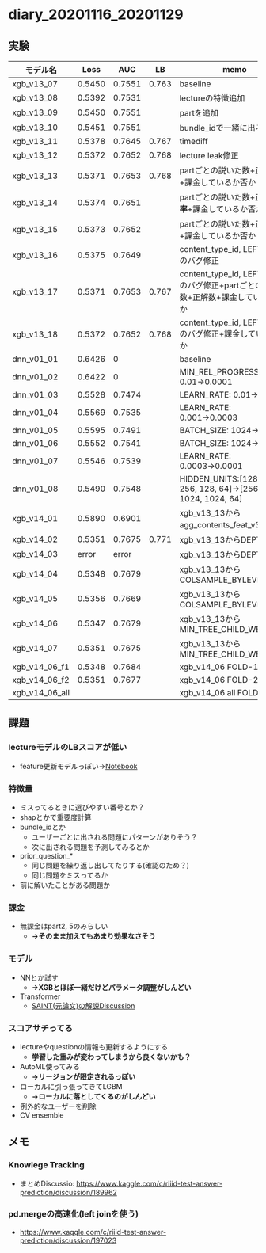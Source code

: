 # diary_20201116_20201129
## 実験
|モデル名|Loss|AUC|LB|memo|
|--|--|--|--|--|
|xgb_v13_07|0.5450|0.7551|0.763|baseline|
|xgb_v13_08|0.5392|0.7531||lectureの特徴追加|
|xgb_v13_09|0.5450|0.7551||partを追加|
|xgb_v13_10|0.5451|0.7551||bundle_idで一緒に出る数|
|xgb_v13_11|0.5378|0.7645|0.767|timediff|
|xgb_v13_12|0.5372|0.7652|0.768|lecture leak修正|
|xgb_v13_13|0.5371|0.7653|0.768|partごとの説いた数+正解 __数__+課金しているか否か|
|xgb_v13_14|0.5374|0.7651||partごとの説いた数+正解 __数__, __率__+課金しているか否か|
|xgb_v13_15|0.5373|0.7652||partごとの説いた数+正解 __率__+課金しているか否か|
|xgb_v13_16|0.5375|0.7649||content_type_id, LEFT JOINのバグ修正|
|xgb_v13_17|0.5371|0.7653|0.767|content_type_id, LEFT JOINのバグ修正+partごとの説いた数+正解数+課金しているか否か|
|xgb_v13_18|0.5372|0.7652|0.768|content_type_id, LEFT JOINのバグ修正+課金しているか否か|
|dnn_v01_01|0.6426|0||baseline|
|dnn_v01_02|0.6422|0||MIN_REL_PROGRESS: 0.01→0.0001|
|dnn_v01_03|0.5528|0.7474||LEARN_RATE: 0.01→0.001|
|dnn_v01_04|0.5569|0.7535||LEARN_RATE: 0.001→0.0003|
|dnn_v01_05|0.5595|0.7491||BATCH_SIZE: 1024→2048|
|dnn_v01_06|0.5552|0.7541||BATCH_SIZE: 1024→512|
|dnn_v01_07|0.5546|0.7539||LEARN_RATE: 0.0003→0.0001|
|dnn_v01_08|0.5490|0.7548||HIDDEN_UNITS:[128, 256, 256, 128, 64]→[256, 1024, 1024, 1024, 64]|
|xgb_v14_01|0.5890|0.6901||xgb_v13_13からagg_contents_feat_v3の除外|
|xgb_v14_02|0.5351|0.7675|0.771|xgb_v13_13からDEPTH=11|
|xgb_v14_03|error|error||xgb_v13_13からDEPTH=13|
|xgb_v14_04|0.5348|0.7679||xgb_v13_13からCOLSAMPLE_BYLEVEL=0.4|
|xgb_v14_05|0.5356|0.7669||xgb_v13_13からCOLSAMPLE_BYLEVEL=0.5|
|xgb_v14_06|0.5347|0.7679||xgb_v13_13からMIN_TREE_CHILD_WEIGHT=2|
|xgb_v14_07|0.5351|0.7675||xgb_v13_13からMIN_TREE_CHILD_WEIGHT=4|
|xgb_v14_06_f1|0.5348|0.7684||xgb_v14_06 FOLD-1|
|xgb_v14_06_f2|0.5351|0.7677||xgb_v14_06 FOLD-2|
|xgb_v14_06_all||||xgb_v14_06 all FOLD|

## 課題
### lectureモデルのLBスコアが低い
- feature更新モデルっぽい→[Notebook](https://www.kaggle.com/its7171/lgbm-with-loop-feature-engineering)


### 特徴量
- ミスってるときに選びやすい番号とか？
- shapとかで重要度計算
- bundle_idとか
  - ユーザーごとに出される問題にパターンがありそう？
  - 次に出される問題を予測してみるとか
- prior_question_*
  - 同じ問題を繰り返し出してたりする(確認のため？)
  - 同じ問題をミスってるか
- 前に解いたことがある問題か

### 課金
- 無課金はpart2, 5のみらしい
  - __→そのまま加えてもあまり効果なさそう__

### モデル
- NNとか試す
  - __→XGBとほぼ一緒だけどパラメータ調整がしんどい__
- Transformer
  - [SAINT(元論文)の解説Discussion](https://www.kaggle.com/c/riiid-test-answer-prediction/discussion/195632)

### スコアサチってる
- lectureやquestionの情報も更新するようにする
  - __学習した重みが変わってしまうから良くないかも？__
- AutoML使ってみる
  - __→リージョンが限定されるっぽい__
- ローカルに引っ張ってきてLGBM
  - __→ローカルに落としてくるのがしんどい__
- 例外的なユーザーを削除
- CV ensemble

## メモ

### Knowlege Tracking
- まとめDiscussio: https://www.kaggle.com/c/riiid-test-answer-prediction/discussion/189962

### pd.mergeの高速化(left joinを使う)
- https://www.kaggle.com/c/riiid-test-answer-prediction/discussion/197023
